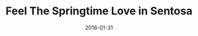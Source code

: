---
layout: post
title: Feel The Springtime Love in Sentosa
date:   2016-01-31
file_url: /resources/news/files/20160131_Media-Release_Feel_the_Springtime_Love_in_Sentosa.pdf
---